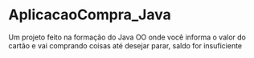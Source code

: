 # AplicacaoCompra_Java
Um projeto feito na formação do Java OO onde você informa o valor do cartão e vai comprando coisas até desejar parar, saldo for insuficiente
